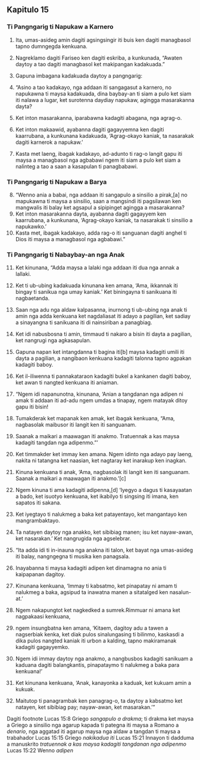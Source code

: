 Kapitulo 15
-----------

### Ti Pangngarig ti Napukaw a Karnero

1. Ita, umas-asideg amin dagiti agsingsingir iti buis ken dagiti managbasol tapno dumngegda kenkuana.
2. Nagreklamo dagiti Fariseo ken dagiti eskriba, a kunkunada, “Awaten daytoy a tao dagiti managbasol ket makipangan kadakuada.”

3. Gapuna imbagana kadakuada daytoy a pangngarig:
4. “Asino a tao kadakayo, nga addaan iti sangagasut a karnero, no napukawna ti maysa kadakuada, dina baybay-an ti siam a pulo ket siam iti nalawa a lugar, ket surotenna daydiay napukaw, agingga masarakanna dayta?
5. Ket inton masarakanna, iparabawna kadagiti abagana, nga agrag-o.
6. Ket inton makaawid, ayabanna dagiti gagayyemna ken dagiti kaarrubana, a kunkunana kadakuada, ‘Agrag-okayo kaniak, ta nasarakak dagiti karnerok a napukaw.’
7. Kasta met laeng, ibagak kadakayo, ad-adunto ti rag-o langit gapu iti maysa a managbasol nga agbabawi ngem iti siam a pulo ket siam a nalinteg a tao a saan a kasapulan ti panagbabawi.

### Ti Pangngarig ti Napukaw a Barya

8. “Wenno ania a babai, nga addaan iti sangapulo a sinsilio a pirak,[a] no mapukawna ti maysa a sinsilio, saan a mangsindi iti pagsilawan ken mangwalis iti balay ket agsapul a sipipinget agingga a masarakanna?
9. Ket inton masarakanna dayta, ayabanna dagiti gagayyem ken kaarrubana, a kunkunana, ‘Agrag-okayo kaniak, ta nasarakak ti sinsilio a napukawko.’
10. Kasta met, ibagak kadakayo, adda rag-o iti sanguanan dagiti anghel ti Dios iti maysa a managbasol nga agbabawi.”

### Ti Pangngarig ti Nabaybay-an nga Anak

11. Ket kinunana, “Adda maysa a lalaki nga addaan iti dua nga annak a lallaki.
12. Ket ti ub-ubing kadakuada kinunana ken amana, ‘Ama, ikkannak iti bingay ti sanikua nga umay kaniak.’ Ket biningayna ti sanikuana iti nagbaetanda.
13. Saan nga adu nga aldaw kalpasanna, inurnong ti ub-ubing nga anak ti amin nga adda kenkuana ket nagdaliasat iti adayo a pagilian, ket sadiay a sinayangna ti sanikuana iti di nainsiriban a panagbiag.
14. Ket idi nabusbosna ti amin, timmaud ti nakaro a bisin iti dayta a pagilian, ket nangrugi nga agkasapulan.
15. Gapuna napan ket intangdanna ti bagina iti[b] maysa kadagiti umili iti dayta a pagilian, a nangibaon kenkuana kadagiti talonna tapno agpakan kadagiti baboy.
16. Ket il-iliwenna ti pannakataraon kadagiti bukel a kankanen dagiti baboy, ket awan ti nangted kenkuana iti aniaman.

17. “Ngem idi napanunotna, kinunana, ‘Anian a tangdanan nga adipen ni amak ti addaan iti ad-adu ngem umdas a tinapay, ngem matayak ditoy gapu iti bisin!
18. Tumakderak ket mapanak ken amak, ket ibagak kenkuana, “Ama, nagbasolak maibusor iti langit ken iti sanguanam.
19. Saanak a maikari a maawagan iti anakmo. Tratuennak a kas maysa kadagiti tangdan nga adipenmo.”’
20. Ket timmakder ket immay ken amana. Ngem idinto nga adayo pay laeng, nakita ni tatangna ket naasian, ket nagtaray ket inarakup ken inagkan.
21. Kinuna kenkuana ti anak, ‘Ama, nagbasolak iti langit ken iti sanguanam. Saanak a maikari a maawagan iti anakmo.’[c]
22. Ngem kinuna ti ama kadagiti adipenna,[d] ‘Iyegyo a dagus ti kasayaatan a bado, ket isuotyo kenkuana, ket ikabilyo ti singsing iti imana, ken sapatos iti sakana.
23. Ket iyegtayo ti nalukmeg a baka ket patayentayo, ket mangantayo ken mangrambaktayo.
24. Ta natayen daytoy nga anakko, ket sibibiag manen; isu ket nayaw-awan, ket nasarakan.’ Ket nangrugida nga agselebrar.

25. “Ita adda idi ti in-inauna nga anakna iti talon, ket bayat nga umas-asideg iti balay, nangngegna ti musika ken panagsala.
26. Inayabanna ti maysa kadagiti adipen ket dinamagna no ania ti kaipapanan dagitoy.
27. Kinunana kenkuana, ‘Immay ti kabsatmo, ket pinapatay ni amam ti nalukmeg a baka, agsipud ta inawatna manen a sitatalged ken nasalun-at.’
28. Ngem nakapungtot ket nagkedked a sumrek.Rimmuar ni amana ket nagpakaasi kenkuana,
29. ngem insungbatna ken amana, ‘Kitaem, dagitoy adu a tawen a nagserbiak kenka, ket diak pulos sinalungasing ti bilinmo, kaskasdi a dika pulos nangted kaniak iti urbon a kalding, tapno makiramanak kadagiti gagayyemko.
30. Ngem idi immay daytoy nga anakmo, a nangbusbos kadagiti sanikuam a kaduana dagiti balangkantis, pinapataymo ti nalukmeg a baka para kenkuana!’
31. Ket kinunana kenkuana, ‘Anak, kanayonka a kaduak, ket kukuam amin a kukuak.
32. Maitutop ti panagrambak ken panagrag-o, ta daytoy a kabsatmo ket natayen, ket sibibiag pay; nayaw-awan, ket masarakan.’”

Dagiti footnote
Lucas 15:8 Griego *sangapulo a drakma*; ti drakma ket maysa a Griego a sinsilio nga agarup kapada ti pategna iti maysa a Romano a *denario*, nga aggatad iti agarup maysa nga aldaw a tangdan ti maysa a trabahador
Lucas 15:15 Griego *nakikadua iti*
Lucas 15:21 Innayon ti dadduma a manuskrito *tratuennak a kas maysa kadagiti tangdanan nga adipenmo*
Lucas 15:22 Wenno *adipen*